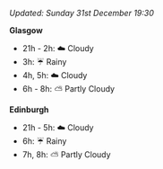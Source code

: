 *Updated: Sunday 31st December 19:30*

**Glasgow**

* 21h - 2h: :cloud: Cloudy
* 3h: :umbrella: Rainy
* 4h, 5h: :cloud: Cloudy
* 6h - 8h: :partly_sunny: Partly Cloudy

**Edinburgh**

* 21h - 5h: :cloud: Cloudy
* 6h: :umbrella: Rainy
* 7h, 8h: :partly_sunny: Partly Cloudy
